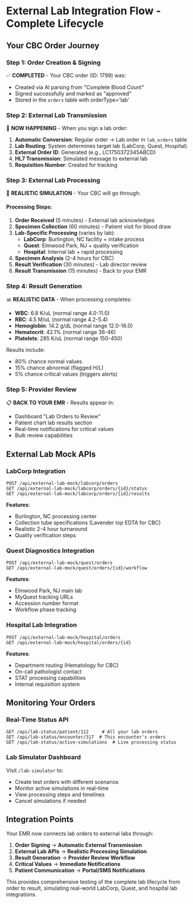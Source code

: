 # External Lab Integration Flow - Complete Lifecycle

## Your CBC Order Journey

### Step 1: Order Creation & Signing
✅ **COMPLETED** - Your CBC order (ID: 1799) was:
- Created via AI parsing from "Complete Blood Count" 
- Signed successfully and marked as "approved"
- Stored in the `orders` table with orderType='lab'

### Step 2: External Lab Transmission
🔄 **NOW HAPPENING** - When you sign a lab order:
1. **Automatic Conversion**: Regular order → Lab order in `lab_orders` table
2. **Lab Routing**: System determines target lab (LabCorp, Quest, Hospital)
3. **External Order ID**: Generated (e.g., LC1750372345ABCD)
4. **HL7 Transmission**: Simulated message to external lab
5. **Requisition Number**: Created for tracking

### Step 3: External Lab Processing
🧪 **REALISTIC SIMULATION** - Your CBC will go through:

#### Processing Steps:
1. **Order Received** (5 minutes) - External lab acknowledges
2. **Specimen Collection** (60 minutes) - Patient visit for blood draw
3. **Lab-Specific Processing** (varies by lab):
   - **LabCorp**: Burlington, NC facility + intake process
   - **Quest**: Elmwood Park, NJ + quality verification  
   - **Hospital**: Internal lab + rapid processing
4. **Specimen Analysis** (2-4 hours for CBC)
5. **Result Verification** (30 minutes) - Lab director review
6. **Result Transmission** (15 minutes) - Back to your EMR

### Step 4: Result Generation
📊 **REALISTIC DATA** - When processing completes:
- **WBC**: 6.8 K/uL (normal range 4.0-11.0)
- **RBC**: 4.5 M/uL (normal range 4.2-5.4) 
- **Hemoglobin**: 14.2 g/dL (normal range 12.0-16.0)
- **Hematocrit**: 42.1% (normal range 36-46)
- **Platelets**: 285 K/uL (normal range 150-450)

Results include:
- 80% chance normal values
- 15% chance abnormal (flagged H/L)
- 5% chance critical values (triggers alerts)

### Step 5: Provider Review
📋 **BACK TO YOUR EMR** - Results appear in:
- Dashboard "Lab Orders to Review" 
- Patient chart lab results section
- Real-time notifications for critical values
- Bulk review capabilities

## External Lab Mock APIs

### LabCorp Integration
```
POST /api/external-lab-mock/labcorp/orders
GET /api/external-lab-mock/labcorp/orders/{id}/status
GET /api/external-lab-mock/labcorp/orders/{id}/results
```

**Features**:
- Burlington, NC processing center
- Collection tube specifications (Lavender top EDTA for CBC)
- Realistic 2-4 hour turnaround
- Quality verification steps

### Quest Diagnostics Integration  
```
POST /api/external-lab-mock/quest/orders
GET /api/external-lab-mock/quest/orders/{id}/workflow
```

**Features**:
- Elmwood Park, NJ main lab
- MyQuest tracking URLs
- Accession number format
- Workflow phase tracking

### Hospital Lab Integration
```
POST /api/external-lab-mock/hospital/orders
GET /api/external-lab-mock/hospital/orders/{id}
```

**Features**:
- Department routing (Hematology for CBC)
- On-call pathologist contact
- STAT processing capabilities
- Internal requisition system

## Monitoring Your Orders

### Real-Time Status API
```
GET /api/lab-status/patient/112     # All your lab orders
GET /api/lab-status/encounter/317  # This encounter's orders  
GET /api/lab-status/active-simulations  # Live processing status
```

### Lab Simulator Dashboard
Visit `/lab-simulator` to:
- Create test orders with different scenarios
- Monitor active simulations in real-time
- View processing steps and timelines
- Cancel simulations if needed

## Integration Points

Your EMR now connects lab orders to external labs through:

1. **Order Signing** → **Automatic External Transmission**
2. **External Lab APIs** → **Realistic Processing Simulation** 
3. **Result Generation** → **Provider Review Workflow**
4. **Critical Values** → **Immediate Notifications**
5. **Patient Communication** → **Portal/SMS Notifications**

This provides comprehensive testing of the complete lab lifecycle from order to result, simulating real-world LabCorp, Quest, and hospital lab integrations.